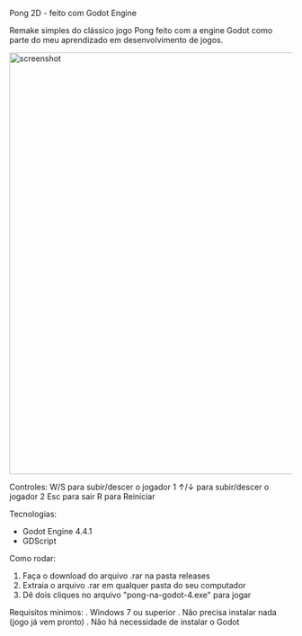 Pong 2D - feito com Godot Engine

Remake simples do clássico jogo Pong feito com a engine Godot como parte do meu aprendizado em desenvolvimento de jogos.


<img width="1304" height="750" alt="screenshot" src="https://github.com/user-attachments/assets/486e29d0-30cb-45da-86cf-0747d31e757a" />


Controles:
W/S para subir/descer o jogador 1
↑/↓ para subir/descer o jogador 2
Esc para sair
R para Reiniciar


Tecnologias:
- Godot Engine 4.4.1
- GDScript
  

Como rodar:
1. Faça o download do arquivo .rar na pasta releases
2. Extraia o arquivo .rar em qualquer pasta do seu computador
3. Dê dois cliques no arquivo "pong-na-godot-4.exe" para jogar


Requisitos mínimos:
. Windows 7 ou superior
. Não precisa instalar nada (jogo já vem pronto)
. Não há necessidade de instalar o Godot
